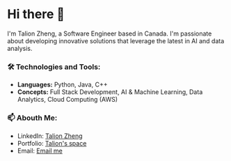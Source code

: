 # Hi there 👋

I'm Talion Zheng, a Software Engineer based in Canada. I'm passionate about developing innovative solutions that leverage the latest in AI and data analysis.

### 🛠 Technologies and Tools:

- **Languages:** Python, Java, C++
- **Concepts:** Full Stack Development, AI & Machine Learning, Data Analytics, Cloud Computing (AWS)

### 📫 Abouth Me:

- LinkedIn: [Talion Zheng](https://www.linkedin.com/in/talion-zheng-6a157a239)
- Portfolio: [Talion's space](https://similato87.github.io/CV/)
- Email: [Email me](mailto:similato87@gmail.com)
